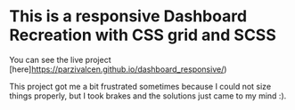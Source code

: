 # This is a responsive Dashboard Recreation with CSS grid and SCSS

You can see the live project [here]https://parzivalcen.github.io/dashboard_responsive/)

This project got me a bit frustrated sometimes because I could not size things properly, but I took brakes and the solutions just came to my mind :). 